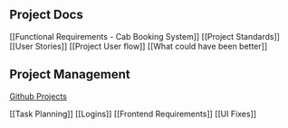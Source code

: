 ## Project Docs
[[Functional Requirements - Cab Booking System]]
[[Project Standards]]
[[User Stories]]
[[Project User flow]]
[[What could have been better]]
## Project Management
[Github Projects](https://github.com/users/aslamcodes/projects/5/views/1)

[[Task Planning]]
[[Logins]]
[[Frontend Requirements]]
[[UI Fixes]]